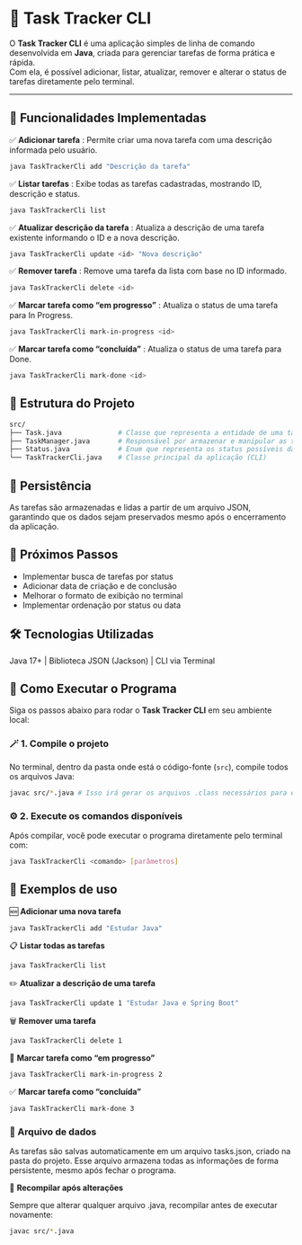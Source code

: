 # 📝 Task Tracker CLI

O **Task Tracker CLI** é uma aplicação simples de linha de comando desenvolvida em **Java**, criada para gerenciar tarefas de forma prática e rápida.  
Com ela, é possível adicionar, listar, atualizar, remover e alterar o status de tarefas diretamente pelo terminal.

---

## 🚀 Funcionalidades Implementadas

✅ **Adicionar tarefa** : Permite criar uma nova tarefa com uma descrição informada pelo usuário.
```bash
java TaskTrackerCli add "Descrição da tarefa"
```

✅ **Listar tarefas** : Exibe todas as tarefas cadastradas, mostrando ID, descrição e status.
```bash
java TaskTrackerCli list
```

✅ **Atualizar descrição da tarefa** : Atualiza a descrição de uma tarefa existente informando o ID e a nova descrição.
```bash
java TaskTrackerCli update <id> "Nova descrição"
```

✅ **Remover tarefa** : Remove uma tarefa da lista com base no ID informado.
```bash
java TaskTrackerCli delete <id>
```

✅ **Marcar tarefa como “em progresso”** : Atualiza o status de uma tarefa para In Progress.
```bash
java TaskTrackerCli mark-in-progress <id>
```

✅ **Marcar tarefa como “concluída”** : Atualiza o status de uma tarefa para Done.
```bash
java TaskTrackerCli mark-done <id>
```

## 📂 Estrutura do Projeto
```bash
src/
├── Task.java              # Classe que representa a entidade de uma tarefa
├── TaskManager.java       # Responsável por armazenar e manipular as tarefas
├── Status.java            # Enum que representa os status possíveis da tarefa
└── TaskTrackerCli.java    # Classe principal da aplicação (CLI)
```

## 💾 Persistência
As tarefas são armazenadas e lidas a partir de um arquivo JSON, garantindo que os dados sejam preservados mesmo após o encerramento da aplicação.

## 🧠 Próximos Passos
* Implementar busca de tarefas por status
* Adicionar data de criação e de conclusão
* Melhorar o formato de exibição no terminal
* Implementar ordenação por status ou data


## 🛠 Tecnologias Utilizadas
Java 17+ | Biblioteca JSON (Jackson) | CLI via Terminal


## 🧩 Como Executar o Programa
Siga os passos abaixo para rodar o **Task Tracker CLI** em seu ambiente local:


### 🪄 1. Compile o projeto
No terminal, dentro da pasta onde está o código-fonte (`src`), compile todos os arquivos Java:

```bash
javac src/*.java # Isso irá gerar os arquivos .class necessários para execução.
```

### ⚙️ 2. Execute os comandos disponíveis
Após compilar, você pode executar o programa diretamente pelo terminal com:
```bash
java TaskTrackerCli <comando> [parâmetros]
```

## 🧠 Exemplos de uso

🆕 **Adicionar uma nova tarefa**
```bash
java TaskTrackerCli add "Estudar Java"
```

📋 **Listar todas as tarefas**
```bash
java TaskTrackerCli list
```

✏️ **Atualizar a descrição de uma tarefa**
```bash
java TaskTrackerCli update 1 "Estudar Java e Spring Boot"
```

🗑️ **Remover uma tarefa**
```bash
java TaskTrackerCli delete 1
```

🚧 **Marcar tarefa como “em progresso”**
```bash
java TaskTrackerCli mark-in-progress 2
```

✅ **Marcar tarefa como “concluída”**
```bash
java TaskTrackerCli mark-done 3
```

### 💾 Arquivo de dados

As tarefas são salvas automaticamente em um arquivo tasks.json, criado na pasta do projeto.
Esse arquivo armazena todas as informações de forma persistente, mesmo após fechar o programa.

🔁 **Recompilar após alterações**

Sempre que alterar qualquer arquivo .java, recompilar antes de executar novamente:
```bash
javac src/*.java
```


